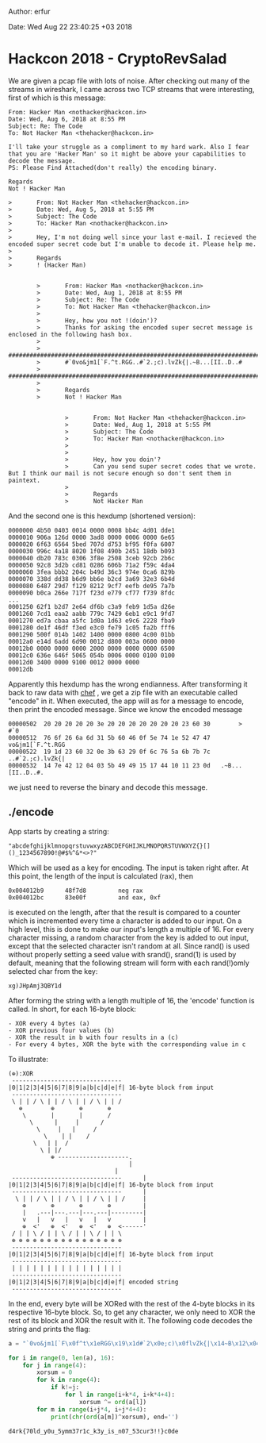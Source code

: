 Author: erfur

Date: Wed Aug 22 23:40:25 +03 2018

# Hackcon 2018 - CryptoRevSalad

We are given a pcap file with lots of noise. After checking out many of 
the streams in wireshark, I came across two TCP streams that were 
interesting, first of which is this message:

```
From: Hacker Man <nothacker@hackcon.in>
Date: Wed, Aug 6, 2018 at 8:55 PM
Subject: Re: The Code
To: Not Hacker Man <thehacker@hackcon.in>

I'll take your struggle as a compliment to my hard wark. Also I fear 
that you are 'Hacker Man' so it might be above your capabilities to 
decode the message.    
PS: Please Find Attached(don't really) the encoding binary.

Regards
Not ! Hacker Man

>       From: Not Hacker Man <thehacker@hackcon.in>
>       Date: Wed, Aug 5, 2018 at 5:55 PM
>       Subject: The Code
>       To: Hacker Man <nothacker@hackcon.in>
>
>       Hey, I'm not doing well since your last e-mail. I recieved the 
encoded super secret code but I'm unable to decode it. Please help me.
>
>       Regards
>       ! (Hacker Man)


        >       From: Hacker Man <nothacker@hackcon.in>
        >       Date: Wed, Aug 1, 2018 at 8:55 PM
        >       Subject: Re: The Code
        >       To: Not Hacker Man <thehacker@hackcon.in>
        >
        >       Hey, how you not !(doin')?
        >       Thanks for asking the encoded super secret message is enclosed in the following hash box.
        >
        >       ########################################################################################################################
        >       #`0vo&jm1[`F.^t.RGG..#`2.;c).lvZk{|.~B...[II..D..#
        >       ########################################################################################################################
        >
        >       Regards
        >       Not ! Hacker Man


                >       From: Not Hacker Man <thehacker@hackcon.in>
                >       Date: Wed, Aug 1, 2018 at 5:55 PM
                >       Subject: The Code
                >       To: Hacker Man <nothacker@hackcon.in>
                >
                >
                >       Hey, how you doin'?
                >       Can you send super secret codes that we wrote. But I think our mail is not secure enough so don't sent them in 
paintext.
                >
                >       Regards
                >       Not Hacker Man
```

And the second one is this hexdump (shortened version):

```
0000000 4b50 0403 0014 0000 0008 bb4c 4d01 dde1
0000010 906a 126d 0000 3ad8 0000 0006 0000 6e65
0000020 6f63 6564 5bed 707d d753 bf95 f0fa 6007
0000030 996c 4a18 8020 1f08 490b 2451 18db b093
0000040 db20 783c 0306 3f8e 2508 3ceb 92cb 2b6c
0000050 92c8 3d2b cd81 0286 606b 71a2 f59c 4da4
0000060 3fea bbb2 204c b49d 36c3 974e 0ca6 829b
0000070 338d dd38 b6d9 bb6e b2cd 3a69 32e3 6b4d
0000080 6487 29d7 f129 8212 9cf7 eefb de95 7a7b
0000090 b0ca 266e 717f f23d e779 cf77 f739 8fdc
...
0001250 62f1 b2d7 2e64 df6b c3a9 feb9 1d5a d26e
0001260 7cd1 eaa2 aabb 779c 7429 6eb1 e9c1 9fd7
0001270 ed7a cbaa a5fc 1d0a 1d63 e9c6 2228 fba9
0001280 de1f 46df f3ed e3c0 fe79 1c05 fa2b fff6
0001290 500f 014b 1402 1400 0000 0800 4c00 01bb
00012a0 e14d 6add 6d90 0012 d800 003a 0600 0000
00012b0 0000 0000 0000 2000 0000 0000 0000 6500
00012c0 636e 646f 5065 054b 0006 0000 0100 0100
00012d0 3400 0000 9100 0012 0000 0000          
00012db
```

Apparently this hexdump has the wrong endianness. After transforming it back to raw data with 
[chef](https://gchq.github.io/CyberChef/#recipe=From_Hexdump()Swap_endianness('Raw',2,false))
, we get a zip file with an executable called "encode" in it. When 
executed, the app will as for a message to encode, then print the 
encoded message. Since we know the encoded message

```
00000502  20 20 20 20 20 3e 20 20 20 20 20 20 20 23 60 30        >       #`0
00000512  76 6f 26 6a 6d 31 5b 60 46 0f 5e 74 1e 52 47 47   vo&jm1[`F.^t.RGG
00000522  19 1d 23 60 32 0e 3b 63 29 0f 6c 76 5a 6b 7b 7c   ..#`2.;c).lvZk{|
00000532  14 7e 42 12 04 03 5b 49 49 15 17 44 10 11 23 0d   .~B...[II..D..#.
```

we just need to reverse the binary and decode this message.

## ./encode

App starts by creating a string:

```
"abcdefghijklmnopqrstuvwxyzABCDEFGHIJKLMNOPQRSTUVWXYZ{}[]()_1234567890!@#$%^&*<>?"
```

Which will be used as a key for encoding. The input is taken right after.
At this point, the length of the input is calculated (rax), then 

```
0x004012b9      48f7d8         neg rax
0x004012bc      83e00f         and eax, 0xf
```

is executed on the length, after that the result is compared to a counter
which is incremented every time a character is added to our input. On a
high level, this is done to make our input's length a multiple of 16.
For every character missing, a random character from the key is added to
out input, except that the selected character isn't random at all. Since
rand() is used without properly setting a seed value with srand(), 
srand(1) is used by default, meaning that the following stream will form
with each rand(!)omly selected char from the key:

```
xg)JHpAmj3QBY1d
```

After forming the string with a length multiple of 16, the 'encode'
function is called. In short, for each 16-byte block:

	- XOR every 4 bytes (a)
	- XOR previous four values (b)
	- XOR the result in b with four results in a (c)
	- For every 4 bytes, XOR the byte with the corresponding value in c
	
To illustrate:

```
(⊕):XOR
 -------------------------------
|0|1|2|3|4|5|6|7|8|9|a|b|c|d|e|f| 16-byte block from input
 -------------------------------
 \ | | / \ | | / \ | | / \ | | /
   ⊕        ⊕       ⊕       ⊕
    \       |       |       /
      \      |     |      /
        \     |   |     /
          \    | |    /
	   \   | |  /
	     \ | |/
	        ⊕ --------------------.
	                              |
		                      |
 -------------------------------      |
|0|1|2|3|4|5|6|7|8|9|a|b|c|d|e|f| 16-byte block from input
 -------------------------------      |
  \ | | / \ | | / \ | | / \ | | /     |
    ⊕       ⊕       ⊕       ⊕         |
    |   .---|---.---|---.---|---------|
    v   |   v   |   v   |   v         |
    ⊕  <'   ⊕  <'   ⊕  <'   ⊕  <------'
 / | | \ / | | \ / | | \ / | | \
 ⊕ ⊕ ⊕ ⊕ ⊕ ⊕ ⊕ ⊕ ⊕ ⊕ ⊕ ⊕ ⊕ ⊕ ⊕ ⊕
 -------------------------------
|0|1|2|3|4|5|6|7|8|9|a|b|c|d|e|f| 16-byte block from input
 -------------------------------
 | | | | | | | | | | | | | | | |
 -------------------------------
|0|1|2|3|4|5|6|7|8|9|a|b|c|d|e|f| encoded string
 -------------------------------
```

In the end, every byte will be XORed with the rest of the 4-byte blocks
in its respective 16-byte block. So, to get any character, we only need
to XOR the rest of its block and XOR the result with it. The following 
code decodes the string and prints the flag:

```python
a = "`0vo&jm1[`F\x0f^t\x1eRGG\x19\x1d#`2\x0e;c)\x0flvZk{|\x14~B\x12\x04\x03[II\x15\x17D\x10\x11"

for i in range(0, len(a), 16):
	for j in range(4):
		xorsum = 0
		for k in range(4):
			if k!=j:
				for l in range(i+k*4, i+k*4+4):
					xorsum ^= ord(a[l])
		for m in range(i+j*4, i+j*4+4):
			print(chr(ord(a[m])^xorsum), end='')
```

```
d4rk{70ld_y0u_5ymm37r1c_k3y_is_n07_53cur3!!}c0de
```

